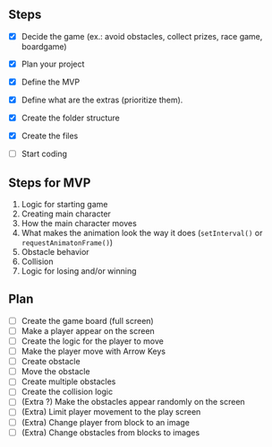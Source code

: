 ## Steps

- [x] Decide the game (ex.: avoid obstacles, collect prizes, race game, boardgame)
- [x] Plan your project
- [x] Define the MVP
- [x] Define what are the extras (prioritize them).
- [x] Create the folder structure
- [x] Create the files
- [ ] Start coding


## Steps for MVP

1. Logic for starting game
2. Creating main character
3. How the main character moves
4. What makes the animation look the way it does (`setInterval()` or `requestAnimatonFrame()`)
5. Obstacle behavior
6. Collision
7. Logic for losing and/or winning

## Plan

- [ ] Create the game board (full screen)
- [ ] Make a player appear on the screen
- [ ] Create the logic for the player to move
- [ ] Make the player move with Arrow Keys
- [ ] Create obstacle
- [ ] Move the obstacle
- [ ] Create multiple obstacles
- [ ] Create the collision logic
- [ ] (Extra ?) Make the obstacles appear randomly on the screen
- [ ] (Extra) Limit player movement to the play screen
- [ ] (Extra) Change player from block to an image
- [ ] (Extra) Change obstacles from blocks to images
